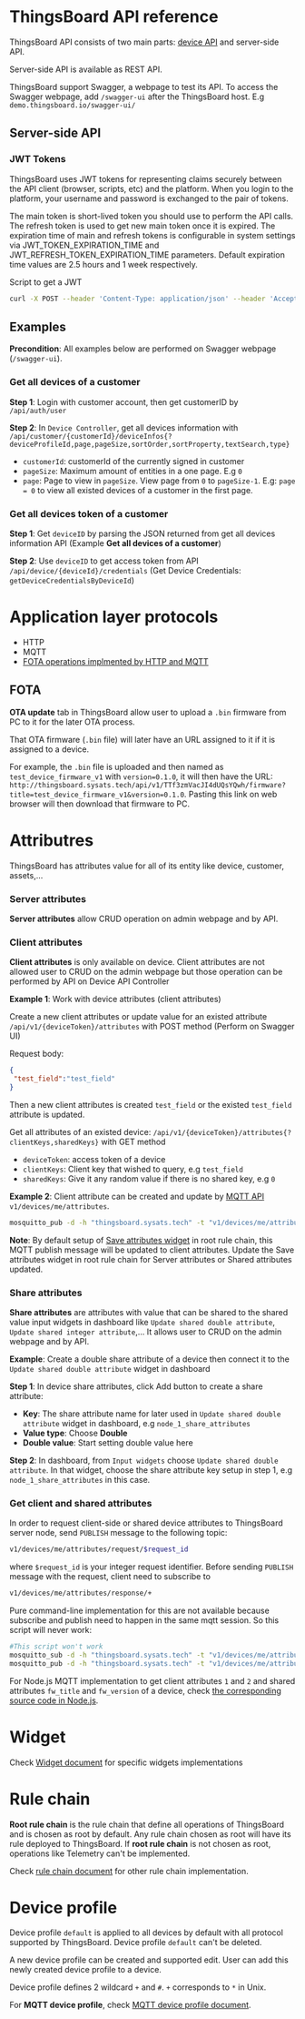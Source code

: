 # ThingsBoard API reference

ThingsBoard API consists of two main parts: [device API](https://github.com/TranPhucVinh/ESP8266-Arduino-framework/blob/master/Platforms%20interaction/ThingsBoard/Device%20API.md) and server-side API.

Server-side API is available as REST API.

ThingsBoard support Swagger, a webpage to test its API. To access the Swagger webpage, add ``/swagger-ui`` after the ThingsBoard host. E.g ``demo.thingsboard.io/swagger-ui/``

## Server-side API

### JWT Tokens

ThingsBoard uses JWT tokens for representing claims securely between the API client (browser, scripts, etc) and the platform. When you login to the platform, your username and password is exchanged to the pair of tokens. 

The main token is short-lived token you should use to perform the API calls. The refresh token is used to get new main token once it is expired. The expiration time of main and refresh tokens is configurable in system settings via JWT_TOKEN_EXPIRATION_TIME and JWT_REFRESH_TOKEN_EXPIRATION_TIME parameters. Default expiration time values are 2.5 hours and 1 week respectively.

Script to get a JWT

```sh
curl -X POST --header 'Content-Type: application/json' --header 'Accept: application/json' -d '{"username":"tranphucvinh96@gmail.com", "password":"iotdev_admin"}' 'http://THINGSBOARD_URL/api/auth/login'
```

## Examples

**Precondition**: All examples below are performed on Swagger webpage (``/swagger-ui``).

### Get all devices of a customer

**Step 1**: Login with customer account, then get customerID by ``/api/auth/user``

**Step 2**: In ``Device Controller``, get all devices information with ``/api/customer/{customerId}/deviceInfos{?deviceProfileId,page,pageSize,sortOrder,sortProperty,textSearch,type}``

* ``customerId``: customerId of the currently signed in customer
* ``pageSize``: Maximum amount of entities in a one page. E.g ``0``
* ``page``: Page to view in ``pageSize``. View page from ``0`` to ``pageSize-1``. E.g: ``page = 0`` to view all existed devices of a customer in the first page.

### Get all devices token of a customer

**Step 1**: Get ``deviceID`` by parsing the JSON returned from get all devices information API (Example **Get all devices of a customer**)

**Step 2**: Use ``deviceID`` to get access token from API ``/api/device/{deviceId}/credentials`` (Get Device Credentials: ``getDeviceCredentialsByDeviceId``)

# Application layer protocols

* HTTP
* MQTT
* [FOTA operations implmented by HTTP and MQTT](#FOTA)

## FOTA

**OTA update** tab in ThingsBoard allow user to upload a ``.bin`` firmware from PC to it for the later OTA process.

That OTA firmware (``.bin`` file) will later have an URL assigned to it if it is assigned to a device.

For example, the ``.bin`` file is uploaded and then named as ``test_device_firmware_v1`` with ``version=0.1.0``, it will then have the URL: ``http://thingsboard.sysats.tech/api/v1/TTf3zmVacJI4dUQsYQwh/firmware?title=test_device_firmware_v1&version=0.1.0``. Pasting this link on web browser will then download that firmware to PC.

# Attributres

ThingsBoard has attributes value for all of its entity like device, customer, assets,...

### Server attributes

**Server attributes** allow CRUD operation on admin webpage and by API.

### Client attributes

**Client attributes** is only available on device. Client attributes are not allowed user to CRUD on the admin webpage but those operation can be performed by API on 
Device API Controller

**Example 1**: Work with device attributes (client attributes)

Create a new client attributes or update value for an existed attribute ``/api/v1/{deviceToken}/attributes`` with POST method (Perform on Swagger UI)

Request body:

```json
{
 "test_field":"test_field"
}
```

Then a new client attributes is created ``test_field`` or the existed ``test_field`` attribute is updated.

Get all attributes of an existed device: ``/api/v1/{deviceToken}/attributes{?clientKeys,sharedKeys}`` with GET method

* ``deviceToken``: access token of a device
* ``clientKeys``: Client key that wished to query, e.g ``test_field``
* ``sharedKeys``: Give it any random value if there is no shared key, e.g ``0``

**Example 2**: Client attribute can be created and update by [MQTT API](https://github.com/TranPhucVinh/Linux-Shell/blob/master/Platforms%20interaction/ThingsBoard/MQTT.md#attributes) ``v1/devices/me/attributes``.

```sh
mosquitto_pub -d -h "thingsboard.sysats.tech" -t "v1/devices/me/attributes" -u "TTf3zmVacJI4dUQsYQwh" -m "{\"1\":\"123\"}"
```

**Note**: By default setup of [Save attributes widget](https://github.com/TranPhucVinh/Linux-Shell/blob/master/Platforms%20interaction/ThingsBoard/Rule%20chain/README.md#save-attributes) in root rule chain, this MQTT publish message will be updated to client attributes. Update the Save attributes widget in root rule chain for Server attributes or Shared attributes updated.

### Share attributes

**Share attributes** are attributes with value that can be shared to the shared value input widgets in dashboard like ``Update shared double attribute``, ``Update shared integer attribute``,... It allows user to CRUD on the admin webpage and by API.

**Example**: Create a double share attribute of a device then connect it to the ``Update shared double attribute`` widget in dashboard

**Step 1**: In device share attributes, click Add button to create a share attribute:

* **Key**: The share attribute name for later used in ``Update shared double attribute`` widget in dashboard, e.g ``node_1_share_attributes``	
* **Value type**: Choose **Double**
* **Double value**: Start setting double value here

**Step 2**: In dashboard, from ``Input widgets`` choose ``Update shared double attribute``. In that widget, choose the share attribute key setup in step 1, e.g ``node_1_share_attributes`` in this case.

### Get client and shared attributes

In order to request client-side or shared device attributes to ThingsBoard server node, send ``PUBLISH`` message to the following topic:

```sh
v1/devices/me/attributes/request/$request_id
```

where ``$request_id`` is your integer request identifier. Before sending ``PUBLISH`` message with the request, client need to subscribe to

```sh
v1/devices/me/attributes/response/+
```

Pure command-line implementation for this are not available because subscribe and publish need to happen in the same mqtt session. So this script will never work:

```sh
#This script won't work
mosquitto_sub -d -h "thingsboard.sysats.tech" -t "v1/devices/me/attributes/response/+" -u "TTf3zmVacJI4dUQsYQwh"
mosquitto_pub -d -h "thingsboard.sysats.tech" -t "v1/devices/me/attributes/request/1" -u "TTf3zmVacJI4dUQsYQwh" -m "{'clientKeys':'1,2', 'sharedKeys':'fw_title,fw_version'}"
```

For Node.js MQTT implementation to get client attributes ``1`` and ``2`` and shared attributes ``fw_title`` and ``fw_version`` of a device, check [the corresponding source code in Node.js](https://github.com/TranPhucVinh/Node.js/blob/master/Platforms%20interaction/ThingsBoard/MQTT.md#get-client-and-shared-attributes).

# Widget

Check [Widget document](Widget.md) for specific widgets implementations

# Rule chain

**Root rule chain** is the rule chain that define all operations of ThingsBoard and is chosen as root by default. Any rule chain chosen as root will have its rule deployed to ThingsBoard. If **root rule chain** is not chosen as root, operations like Telemetry can't be implemented.

Check [rule chain document](Rule%20chain) for other rule chain implementation.

# Device profile

Device profile ``default`` is applied to all devices by default with all protocol supported by ThingsBoard. Device profile ``default`` can't be deleted.

A new device profile can be created and supported edit. User can add this newly created device profile to a device.

Device profile defines 2 wildcard ``+`` and ``#``. ``+`` corresponds to ``*`` in Unix.

For **MQTT device profile**, check [MQTT device profile document](https://github.com/TranPhucVinh/Linux-Shell/blob/master/Platforms%20interaction/ThingsBoard/MQTT.md#mqtt-device-profile).
